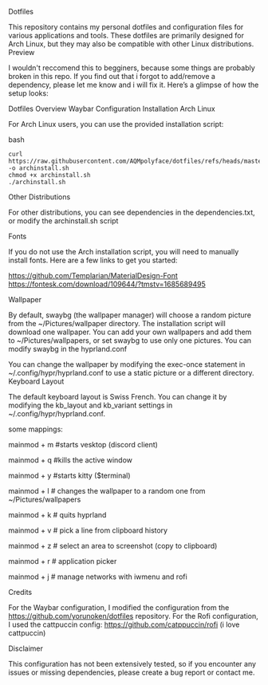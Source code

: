 Dotfiles

This repository contains my personal dotfiles and configuration files for various applications and tools. These dotfiles are primarily designed for Arch Linux, but they may also be compatible with other Linux distributions.
Preview

I wouldn't reccomend this to begginers, because some things are probably broken in this repo. If you find out that i forgot to add/remove a dependency, please let me know and i will fix it.
Here’s a glimpse of how the setup looks:

Dotfiles Overview
Waybar Configuration
Installation
Arch Linux

For Arch Linux users, you can use the provided installation script:

bash

```
curl https://raw.githubusercontent.com/AQMpolyface/dotfiles/refs/heads/master/archinstall.sh -o archinstall.sh
chmod +x archinstall.sh
./archinstall.sh
```

Other Distributions

For other distributions, you can see dependencies in the dependencies.txt, or modify the archinstall.sh script

Fonts

If you do not use the Arch installation script, you will need to manually install fonts. Here are a few links to get you started:

https://github.com/Templarian/MaterialDesign-Font
https://fontesk.com/download/109644/?tmstv=1685689495

 Wallpaper

By default, swaybg (the wallpaper manager) will choose a random picture from the ~/Pictures/wallpaper directory. The installation script will download one wallpaper. You can add your own wallpapers and add them to ~/Pictures/wallpapers, or set swaybg to use only one pictures. You can modify swaybg in the hyprland.conf

You can change the wallpaper by modifying the exec-once statement in ~/.config/hypr/hyprland.conf to use a static picture or a different directory.
Keyboard Layout

The default keyboard layout is Swiss French. You can change it by modifying the kb_layout and kb_variant settings in ~/.config/hypr/hyprland.conf.

some mappings:


mainmod + m #starts vesktop (discord client)

mainmod + q #kills the active window

mainmod + y #starts kitty ($terminal)

mainmod + l # changes the wallpaper to a random one from ~/Pictures/wallpapers

mainmod + k # quits hyprland

mainmod + v # pick a line from clipboard history

mainmod + z # select an area to screenshot (copy to clipboard)

mainmod + r # application picker

mainmod + j # manage networks with iwmenu and rofi

Credits

For the Waybar configuration, I modified the configuration from the https://github.com/yorunoken/dotfiles repository.
For the Rofi configuration, I used the cattpuccin config:  https://github.com/catppuccin/rofi
(i love cattpuccin)


Disclaimer

This configuration has not been extensively tested, so if you encounter any issues or missing dependencies, please create a bug report or contact me.
